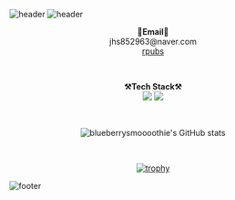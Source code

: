 ![header](https://capsule-render.vercel.app/api?type=waving&color=a13aa4&height=200&text=blueberrysmoooothie&animation=twinkling&fontColor=13eab4&fontSize=60&fontAlignY=20&stroke=FFFFFF)
![header](https://capsule-render.vercel.app/api?type=waving&color=313a74&section=footer&reversal=true&height=200&animation=twinkling&text=HAN%20SU&fontColor=13eab4&fontSize=160&fontAlignY=75&stroke=FFFFFF)


<p align="center">
  <Strong>📧Email📧</Strong>
  </br>jhs852963@naver.com</br>
  <a href="https://rpubs.com/blueberrysmoooothie">rpubs</a>
</p>

</br>

<p align="center" display="inline-block">
  <Strong>⚒️Tech Stack⚒️</Strong><br>
  <img src="https://img.shields.io/badge/Python-3776AB.svg?&style=for-the-badge&logo=Python&logoColor=white"> 
   <img src="https://img.shields.io/badge/R-FCC624.svg?&style=for-the-badge&logo=Linux&logoColor=black">

</p>

</br>

<div align="center">

![blueberrysmoooothie's GitHub stats](https://github-readme-stats.vercel.app/api?username=blueberrysmoooothie&show_icons=true&theme=swift)

</br>

[![trophy](https://github-profile-trophy.vercel.app/?username=blueberrysmoooothie&row=1)](https://github.com/ryo-ma/github-profile-trophy)

</div>

![footer](https://capsule-render.vercel.app/api?type=waving&section=footer&color=random)

